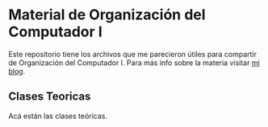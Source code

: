# Material de Organización del Computador I

Este repositorio tiene los archivos que me parecieron útiles para compartir de Organización del Computador I. Para más info sobre la materia visitar [mi blog](https://elrepositoriodefede.wordpress.com/materias/materias-de-computacion/organizacion-del-computador-i/).

## Clases Teoricas

Acá están las clases teóricas.
